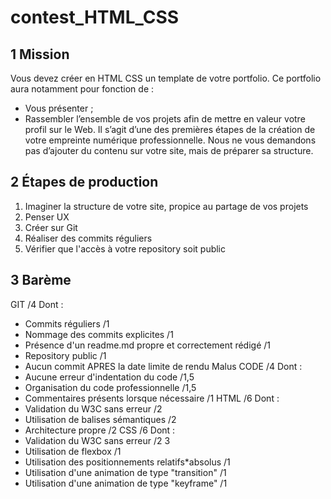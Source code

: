 # contest_HTML_CSS



## 1 Mission
Vous devez créer en HTML CSS un template de votre portfolio.
Ce portfolio aura notamment pour fonction de :
* Vous présenter ;
* Rassembler l’ensemble de vos projets afin de mettre en valeur votre profil sur le Web.
Il s’agit d’une des premières étapes de la création de votre empreinte numérique
professionnelle.
Nous ne vous demandons pas d’ajouter du contenu sur votre site, mais de préparer sa
structure.
## 2 Étapes de production
1) Imaginer la structure de votre site, propice au partage de vos projets
2) Penser UX
3) Créer sur Git
4) Réaliser des commits réguliers
5) Vérifier que l'accès à votre repository soit public
## 3 Barème
GIT /4
Dont :
* Commits réguliers /1
* Nommage des commits explicites /1
* Présence d'un readme.md propre et correctement rédigé /1
* Repository public /1
* Aucun commit APRES la date limite de rendu Malus
CODE /4
Dont :
* Aucune erreur d'indentation du code /1,5
* Organisation du code professionnelle /1,5
* Commentaires présents lorsque nécessaire /1
HTML /6
Dont :
* Validation du W3C sans erreur /2
* Utilisation de balises sémantiques /2
* Architecture propre /2
CSS /6
Dont :
* Validation du W3C sans erreur /2
3
* Utilisation de flexbox /1
* Utilisation des positionnements relatifs*absolus /1
* Utilisation d'une animation de type "transition" /1
* Utilisation d'une animation de type "keyframe" /1